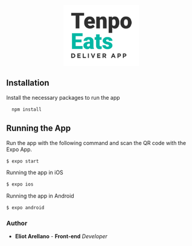 <br />
<p align="center">
  <a href="https://github.com/eliotarellano/tenpo-eats-app">
    <img src="/app/assets/tenpo.png" alt="Logo" width="200" height="161">
  </a>
</p>

## Installation

Install the necessary packages to run the app

```bash
  npm install
```

## Running the App

Run the app with the following command and scan the QR code with the Expo App.

```bash
$ expo start
```

Running the app in iOS

```bash
$ expo ios
```

Running the app in Android

```bash
$ expo android
```

### Author

- **Eliot Arellano** - **Front-end** _Developer_
